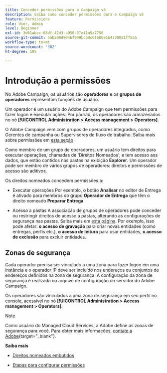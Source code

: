 ```yaml
---
title: Conceder permissões para o Campaign v8
description: Saiba como conceder permissões para o Campaign v8
feature: Permissions
role: User, Admin
level: Beginner
exl-id: 3d61abac-03df-42d3-a950-37e41a5a7756
source-git-commit: 5ab598d904bf900bcb4c01680e1b4730881ff8a5
workflow-type: tm+mt
source-wordcount: '302'
ht-degree: 10%

---
```


# Introdução a permissões

No Adobe Campaign, os usuários são **operadores** e os **grupos de operadores** representam funções de usuário.

Um operador é um usuário do Adobe Campaign que tem permissões para fazer logon e executar ações. Por padrão, os operadores são armazenados no nó **[!UICONTROL Administration > Access management > Operators]**.

O Adobe Campaign vem com grupos de operadores integrados, como Gerentes de campanha ou Supervisores de fluxo de trabalho. Saiba mais sobre permissões em [esta seção](../start/gs-permissions.md)

Como membro de um grupo de operadores, um usuário tem direitos para executar operações, chamadas de &#39;Direitos Nomeados&#39;, e tem acesso aos dados, que estão contidos nas pastas na exibição **Explorer**. Um operador pode ser membro de vários grupos de operadores: direitos e permissões de acesso são aditivos.

Os direitos nomeados concedem permissões a:

* Executar operações
Por exemplo, o botão **Analisar** no editor de Entrega é ativado para membros do grupo **Operador de Entrega** que têm o direito nomeado **Preparar Entrega**

* Acesso a pastas
A associação de grupos de operadores pode conceder ou restringir direitos de acesso a pastas, alterando as configurações de segurança nas pastas. Saiba mais em [esta página](../start/folder-permissions.md). Por exemplo, isso pode afetar: **o acesso de gravação** para criar novas entidades (como entregas, perfis etc.), **o acesso de leitura** para usar entidades, **o acesso de exclusão** para excluir entidades.

## Zonas de segurança

Cada operador precisa ser vinculado a uma zona para fazer logon em uma instância e o operador IP deve ser incluído nos endereços ou conjuntos de endereços definidos na zona de segurança. A configuração da zona de segurança é realizada no arquivo de configuração do servidor do Adobe Campaign.

Os operadores são vinculados a uma zona de segurança em seu perfil no console, acessível no nó **[!UICONTROL Administration > Access management > Operators]**.

>[!NOTE]
>
>Como usuário do Managed Cloud Services, a Adobe define as zonas de segurança para você. Para obter mais informações, [contate a Adobe](https://helpx.adobe.com/br/enterprise/admin-guide.html/enterprise/using/support-for-experience-cloud.ug.html){target="_blank"}.

**Saiba mais**

* [Direitos nomeados embutidos](../start/gs-permissions.md)

* [Etapas para configurar permissões](../start/manage-permissions.md)
